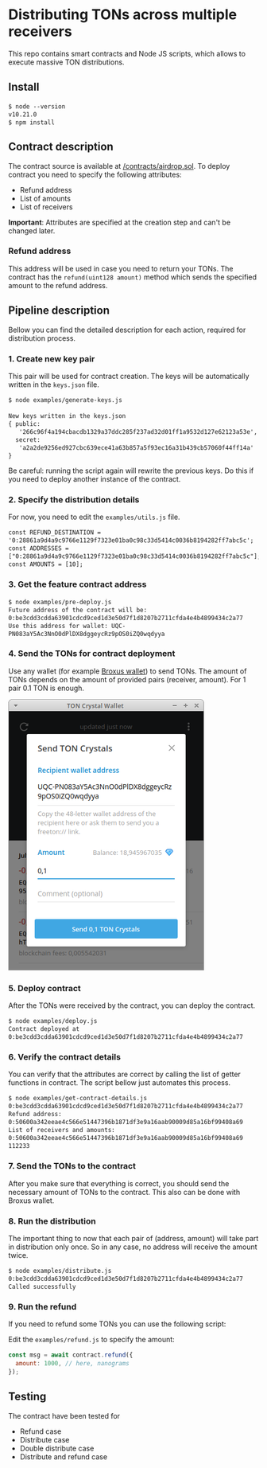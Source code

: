 # Distributing TONs across multiple receivers

This repo contains smart contracts and Node JS scripts, which allows to execute massive TON distributions.

## Install

```
$ node --version
v10.21.0
$ npm install
```

## Contract description

The contract source is available at [/contracts/airdrop.sol](./contracts/airdrop.sol). To deploy contract you need to specify the following attributes:

- Refund address
- List of amounts
- List of receivers

**Important**: Attributes are specified at the creation step and can't be changed later.

### Refund address

This address will be used in case you need to return your TONs. The contract has the `refund(uint128 amount)` method which sends the specified amount to the refund address.


## Pipeline description

Bellow you can find the detailed description for each action, required for distribution process.

### 1. Create new key pair

This pair will be used for contract creation. The keys will be automatically written in the `keys.json` file.

```
$ node examples/generate-keys.js 

New keys written in the keys.json
{ public:
   '266c96f4a194cbacdb1329a37ddc285f237ad32d01ff1a9532d127e62123a53e',
  secret:
   'a2a2de9256ed927cbc639ece41a63b857a5f93ec16a31b439cb57060f44ff14a' }
```

Be careful: running the script again will rewrite the previous keys. Do this if you need to deploy another instance of the contract.

### 2. Specify the distribution details

For now, you need to edit the `examples/utils.js` file.

```
const REFUND_DESTINATION = '0:28861a9d4a9c9766e1129f7323e01ba0c98c33d5414c0036b8194282ff7abc5c';
const ADDRESSES = ["0:28861a9d4a9c9766e1129f7323e01ba0c98c33d5414c0036b8194282ff7abc5c"];
const AMOUNTS = [10];
```

### 3. Get the feature contract address

```
$ node examples/pre-deploy.js 
Future address of the contract will be: 0:be3cdd3cdda63901cdcd9ced1d3e50d7f1d8207b2711cfda4e4b4899434c2a77
Use this address for wallet: UQC-PN083aY5Ac3NnO0dPlDX8dggeycRz9pOS0iZQ0wqdyya
```

### 4. Send the TONs for contract deployment

Use any wallet (for example [Broxus wallet](https://l1.broxus.com/freeton/wallet)) to send TONs. The amount of TONs depends on the amount of provided pairs (receiver, amount). For 1 pair 0.1 TON is enough.

![broxus-wallet](./static/broxus-wallet.png)

### 5. Deploy contract

After the TONs were received by the contract, you can deploy the contract.

```
$ node examples/deploy.js 
Contract deployed at 0:be3cdd3cdda63901cdcd9ced1d3e50d7f1d8207b2711cfda4e4b4899434c2a77
```

### 6. Verify the contract details

You can verify that the attributes are correct by calling the list of getter functions in contract. The script bellow just automates this process.

```
$ node examples/get-contract-details.js 0:be3cdd3cdda63901cdcd9ced1d3e50d7f1d8207b2711cfda4e4b4899434c2a77
Refund address:
0:50600a342eeae4c566e51447396b1871df3e9a16aab90009d85a16bf99408a69
List of receivers and amounts:
0:50600a342eeae4c566e51447396b1871df3e9a16aab90009d85a16bf99408a69 112233
```

### 7. Send the TONs to the contract

After you make sure that everything is correct, you should send the necessary amount of TONs to the contract. This also can be done with Broxus wallet.

### 8. Run the distribution

The important thing to now that each pair of (address, amount) will take part in distribution only once. So in any case, no address will receive the amount twice.

```
$ node examples/distribute.js 0:be3cdd3cdda63901cdcd9ced1d3e50d7f1d8207b2711cfda4e4b4899434c2a77
Called successfully
```

### 9. Run the refund

If you need to refund some TONs you can use the following script:


Edit the `examples/refund.js` to specify the amount:

```javascript
const msg = await contract.refund({
  amount: 1000, // here, nanograms
});
```


## Testing

The contract have been tested for

- Refund case
- Distribute case
- Double distribute case
- Distribute and refund case
